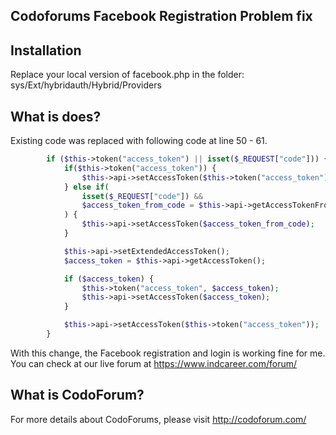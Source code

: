 
## Codoforums Facebook Registration Problem fix

## Installation
Replace your local version of facebook.php in the folder: sys/Ext/hybridauth/Hybrid/Providers 

## What is does?
Existing code was replaced with following code at line 50 - 61. 

```php
		if ($this->token("access_token") || isset($_REQUEST["code"])) {
			if($this->token("access_token")) {
				$this->api->setAccessToken($this->token("access_token"));
			} else if(
				isset($_REQUEST["code"]) &&
				$access_token_from_code = $this->api->getAccessTokenFromCode($_REQUEST["code"], "https://www.indcareer.com/forum/uni_login/authorize?hauth.done=Facebook")
			) {
				$this->api->setAccessToken($access_token_from_code);
			}

			$this->api->setExtendedAccessToken();
			$access_token = $this->api->getAccessToken();

			if ($access_token) {
				$this->token("access_token", $access_token);
				$this->api->setAccessToken($access_token);
			}

			$this->api->setAccessToken($this->token("access_token"));
		}
```

With this change, the Facebook registration and login is working fine for me. You can check at our live forum at https://www.indcareer.com/forum/

## What is CodoForum? 
For more details about CodoForums, please visit http://codoforum.com/


